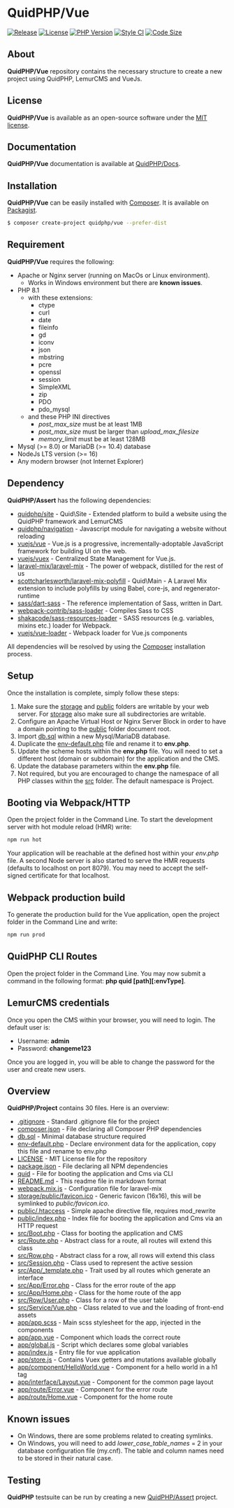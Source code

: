 # QuidPHP/Vue
[![Release](https://img.shields.io/github/v/release/quidphp/vue)](https://packagist.org/packages/quidphp/vue)
[![License](https://img.shields.io/github/license/quidphp/vue)](https://github.com/quidphp/vue/blob/master/LICENSE)
[![PHP Version](https://img.shields.io/packagist/php-v/quidphp/vue)](https://www.php.net)
[![Style CI](https://styleci.io/repos/475987025/shield)](https://styleci.io)
[![Code Size](https://img.shields.io/github/languages/code-size/quidphp/vue)](https://github.com/quidphp/vue)

## About
**QuidPHP/Vue** repository contains the necessary structure to create a new project using QuidPHP, LemurCMS and VueJs.

## License
**QuidPHP/Vue** is available as an open-source software under the [MIT license](LICENSE).

## Documentation
**QuidPHP/Vue** documentation is available at [QuidPHP/Docs](https://github.com/quidphp/docs).

## Installation
**QuidPHP/Vue** can be easily installed with [Composer](https://getcomposer.org). It is available on [Packagist](https://packagist.org/packages/quidphp/vue).
``` bash
$ composer create-project quidphp/vue --prefer-dist
```

## Requirement
**QuidPHP/Vue** requires the following:
- Apache or Nginx server (running on MacOs or Linux environment). 
    - Works in Windows environment but there are **known issues**.
- PHP 8.1 
    - with these extensions:
        - ctype
        - curl
        - date
        - fileinfo
        - gd
        - iconv
        - json
        - mbstring
        - pcre
        - openssl
        - session
        - SimpleXML
        - zip
        - PDO
        - pdo_mysql
    - and these PHP INI directives
        - *post_max_size* must be at least 1MB
        - *post_max_size* must be larger than *upload_max_filesize*
        - *memory_limit* must be at least 128MB
- Mysql (>= 8.0) or MariaDB (>= 10.4) database
- NodeJs LTS version (>= 16)
- Any modern browser (not Internet Explorer)

## Dependency
**QuidPHP/Assert** has the following dependencies:
- [quidphp/site](https://github.com/quidphp/site) - Quid\Site - Extended platform to build a website using the QuidPHP framework and LemurCMS
- [quidphp/navigation](https://github.com/quidphp/navigation) - Javascript module for navigating a website without reloading
- [vuejs/vue](https://github.com/vuejs/vue) - Vue.js is a progressive, incrementally-adoptable JavaScript framework for building UI on the web.
- [vuejs/vuex](https://github.com/vuejs/vuex) - Centralized State Management for Vue.js.
- [laravel-mix/laravel-mix](https://github.com/laravel-mix/laravel-mix) - The power of webpack, distilled for the rest of us
- [scottcharlesworth/laravel-mix-polyfill](https://github.com/scottcharlesworth/laravel-mix-polyfill) - Quid\Main - A Laravel Mix extension to include polyfills by using Babel, core-js, and regenerator-runtime
- [sass/dart-sass](https://github.com/sass/dart-sass) - The reference implementation of Sass, written in Dart.
- [webpack-contrib/sass-loader](https://github.com/webpack-contrib/sass-loader) - Compiles Sass to CSS
- [shakacode/sass-resources-loader](https://github.com/shakacode/sass-resources-loader) - SASS resources (e.g. variables, mixins etc.) loader for Webpack.
- [vuejs/vue-loader](https://github.com/vuejs/vue-loader) - Webpack loader for Vue.js components

All dependencies will be resolved by using the [Composer](https://getcomposer.org) installation process.

## Setup
Once the installation is complete, simply follow these steps:
1. Make sure the [storage](storage) and [public](public) folders are writable by your web server. For [storage](storage) also make sure all subdirectories are writable.
2. Configure an Apache Virtual Host or Nginx Server Block in order to have a domain pointing to the [public](public) folder document root.
3. Import [db.sql](db.sql) within a new Mysql/MariaDB database.
4. Duplicate the [env-default.php](env-default.php) file and rename it to **env.php**.
5. Update the scheme hosts within the **env.php** file. You will need to set a different host (domain or subdomain) for the application and the CMS.
6. Update the database parameters within the **env.php** file.
7. Not required, but you are encouraged to change the namespace of all PHP classes within the [src](src) folder. The default namespace is Project.

## Booting via Webpack/HTTP
Open the project folder in the Command Line. To start the development server with hot module reload (HMR) write:
``` bash
npm run hot
```
Your application will be reachable at the defined host within your *env.php* file. A second Node server is also started to serve the HMR requests (defaults to localhost on port 8079). You may need to accept the self-signed certificate for that localhost.

## Webpack production build
To generate the production build for the Vue application, open the project folder in the Command Line and write:
``` bash
npm run prod
```

## QuidPHP CLI Routes
Open the project folder in the Command Line. You may now submit a command in the following format: **php quid [path][:envType]**.

## LemurCMS credentials
Once you open the CMS within your browser, you will need to login. The default user is:
- Username: **admin** 
- Password: **changeme123**

Once you are logged in, you will be able to change the password for the user and create new users.

## Overview
**QuidPHP/Project** contains 30 files. Here is an overview:
- [.gitignore](.gitignore) - Standard .gitignore file for the project
- [composer.json](composer.json) - File declaring all Composer PHP dependencies
- [db.sql](db.sql) - Minimal database structure required
- [env-default.php](env-default.php) - Declare environment data for the application, copy this file and rename to env.php
- [LICENSE](LICENSE) - MIT License file for the repository
- [package.json](package.json) - File declaring all NPM dependencies
- [quid](quid) - File for booting the application and Cms via CLI
- [README.md](README.md) - This readme file in markdown format
- [webpack.mix.js](webpack.mix.js) - Configuration file for laravel-mix
- [storage/public/favicon.ico](storage/public/favicon.ico) - Generic favicon (16x16), this will be symlinked to *public/favicon.ico*.
- [public/.htaccess](public/.htaccess) - Simple apache directive file, requires mod_rewrite
- [public/index.php](public/index.php) - Index file for booting the application and Cms via an HTTP request
- [src/Boot.php](src/Boot.php) - Class for booting the application and CMS
- [src/Route.php](src/Route.php) - Abstract class for a route, all routes will extend this class
- [src/Row.php](src/Row.php) - Abstract class for a row, all rows will extend this class
- [src/Session.php](src/Session.php) - Class used to represent the active session
- [src/App/_template.php](src/App/_template.php) - Trait used by all routes which generate an interface
- [src/App/Error.php](src/App/Error.php) - Class for the error route of the app
- [src/App/Home.php](src/App/Home.php) - Class for the home route of the app
- [src/Row/User.php](src/Row/User.php) - Class for a row of the user table
- [src/Service/Vue.php](src/Service/Vue.php) - Class related to vue and the loading of front-end assets
- [app/app.scss](app/app.scss) - Main scss stylesheet for the app, injected in the components
- [app/app.vue](app/app.vue) - Component which loads the correct route
- [app/global.js](app/global.js) - Script which declares some global variables
- [app/index.js](app/index.js) - Entry file for vue application
- [app/store.js](app/store.js) - Contains Vuex getters and mutations available globally
- [app/component/HelloWorld.vue](app/component/HelloWorld.vue) - Component for a hello world in a h1 tag
- [app/interface/Layout.vue](app/interface/Layout.vue) - Component for the common page layout
- [app/route/Error.vue](app/route/Error.vue) - Component for the error route
- [app/route/Home.vue](app/route/Home.vue) - Component for the home route

## Known issues
- On Windows, there are some problems related to creating symlinks.
- On Windows, you will need to add *lower_case_table_names* = 2 in your database configuration file (my.cnf). The table and column names need to be stored in their natural case.

## Testing
**QuidPHP** testsuite can be run by creating a new [QuidPHP/Assert](https://github.com/quidphp/assert) project.
